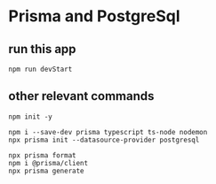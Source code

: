 # Prisma and PostgreSql

## run this app

```
npm run devStart
```

## other relevant commands

```
npm init -y

npm i --save-dev prisma typescript ts-node nodemon
npx prisma init --datasource-provider postgresql

npx prisma format
npm i @prisma/client
npx prisma generate
```
